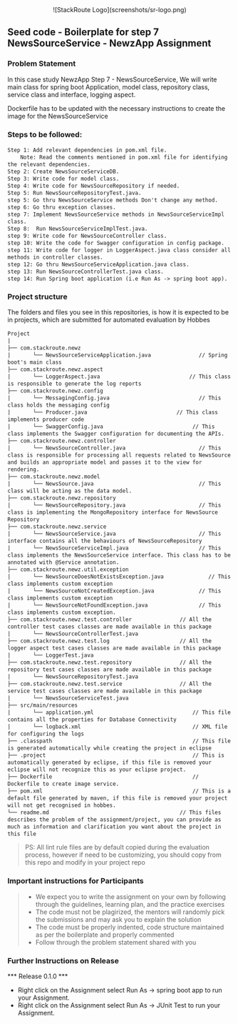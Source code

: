 <div align="center">
 ![StackRoute Logo](screenshots/sr-logo.png)
</div>

## Seed code - Boilerplate for step 7 NewsSourceService - NewzApp Assignment

### Problem Statement

In this case study NewzApp Step 7 - NewsSourceService, We will write main class for spring boot Application, model class, repository class, service class and interface, logging aspect.

Dockerfile has to be updated with the necessary instructions to create the image for the NewsSourceService

### Steps to be followed:

    Step 1: Add relevant dependencies in pom.xml file. 
        Note: Read the comments mentioned in pom.xml file for identifying the relevant dependencies.
    Step 2: Create NewsSourceServiceDB.
    Step 3: Write code for model class.
    Step 4: Write code for NewsSourceRepository if needed.
    Step 5: Run NewsSourceRepositoryTest.java. 
    step 5: Go thru NewsSourceService methods Don't change any method.
    step 6: Go thru exception classes.
    step 7: Implement NewsSourceService methods in NewsSourceServiceImpl class.
    Step 8:  Run NewsSourceServiceImplTest.java.
    step 9: Write code for NewsSourceController class.
    step 10: Write the code for Swagger configuration in config package.
    step 11: Write code for logger in LoggerAspect.java class consider all methods in controller classes.
    step 12: Go thru NewsSourceServiceApplication.java class.
    step 13: Run NewsSourceControllerTest.java class.
    step 14: Run Spring boot application (i.e Run As -> spring boot app).


### Project structure

The folders and files you see in this repositories, is how it is expected to be in projects, which are submitted for automated evaluation by Hobbes

    Project
	|
	├── com.stackroute.newz
	|	    └── NewsSourceServiceApplication.java               // Spring boot's main class
	├── com.stackroute.newz.aspect
	|	    └── LoggerAspect.java                            // This class is responsible to generate the log reports
	├── com.stackroute.newz.config             
    |       └── MessagingConfig.java                            // This class holds the messaging config
    |       └── Producer.java                            // This class implements producer code
    |       └── SwaggerConfig.java                            // This class implements the Swagger configuration for documenting the APIs.
	├── com.stackroute.newz.controller
	|		└── NewsSourceController.java                       // This class is responsible for processing all requests related to NewsSource and builds an appropriate model and passes it to the view for rendering.
	├── com.stackroute.newz.model
	|		└── NewsSource.java                                 // This class will be acting as the data model.
	├── com.stackroute.newz.repository
	|		└── NewsSourceRepository.java                       // This class is implementing the MongoRepository interface for NewsSource Repository
	├── com.stackroute.newz.service
	|		└── NewsSourceService.java                          // This interface contains all the behaviours of NewsSourceRepository
	|		└── NewsSourceServiceImpl.java                      // This class implements the NewsSourceService interface. This class has to be annotated with @Service annotation.
	├── com.stackroute.newz.util.exception
	|		└── NewsSourceDoesNotExistsException.java              // This class implements custom exception
	|		└── NewsSourceNotCreatedException.java              // This class implements custom exception
	|		└── NewsSourceNotFoundException.java                // This class implements custom exception.
	├── com.stackroute.newz.test.controller               // All the controller test cases classes are made available in this package
	|		└── NewsSourceControllerTest.java
	├── com.stackroute.newz.test.log                      // All the logger aspect test cases classes are made available in this package
	|		└── LoggerTest.java
	├── com.stackroute.newz.test.repository               // All the repository test cases classes are made available in this package
	|		└── NewsSourceRepositoryTest.java
	├── com.stackroute.newz.test.service                  // All the service test cases classes are made available in this package
	|		└── NewsSourceServiceTest.java
	├── src/main/resources
	|		└── application.yml                               // This file contains all the properties for Database Connectivity
	|		└── logback.xml                                   // XML file for configuring the logs
	├── .classpath			                                  // This file is generated automatically while creating the project in eclipse
	├── .project			                                  // This is automatically generated by eclipse, if this file is removed your eclipse will not recognize this as your eclipse project. 
	├── Dockerfile 			                                  // Dockerfile to create image service.
	├── pom.xml 			                                  // This is a default file generated by maven, if this file is removed your project will not get recognised in hobbes.
	└── readme.md  		                                  // This files describes the problem of the assignment/project, you can provide as much as information and clarification you want about the project in this file

> PS: All lint rule files are by default copied during the evaluation process, however if need to be customizing, you should copy from this repo and modify in your project repo

### Important instructions for Participants
> - We expect you to write the assignment on your own by following through the guidelines, learning plan, and the practice exercises
> - The code must not be plagirized, the mentors will randomly pick the submissions and may ask you to explain the solution
> - The code must be properly indented, code structure maintained as per the boilerplate and properly commented
> - Follow through the problem statement shared with you

### Further Instructions on Release

*** Release 0.1.0 ***

- Right click on the Assignment select Run As -> spring boot app to run your Assignment.
- Right click on the Assignment select Run As -> JUnit Test to run your Assignment.
